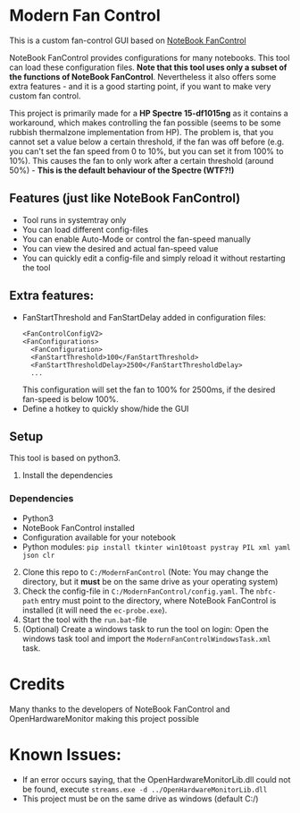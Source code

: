 
# Modern Fan Control
This is a custom fan-control GUI based on [NoteBook FanControl](https://github.com/hirschmann/nbfc)

NoteBook FanControl provides configurations for many notebooks. This tool can load these configuration files. **Note that this tool uses only a subset of the functions of NoteBook FanControl**. Nevertheless it also offers some extra features - and it is a good starting point, if you want to make very custom fan control.

This project is primarily made for a **HP Spectre 15-df1015ng** as it contains a workaround, which makes controlling the fan possible (seems to be some rubbish thermalzone implementation from HP).
The problem is, that you cannot set a value below a certain threshold, if the fan was off before (e.g. you can't set the fan speed from 0 to 10%, but you can set it from 100% to 10%). This causes the fan to only work after a certain threshold (around 50%) - **This is the default behaviour of the Spectre (WTF?!)**

## Features (just like NoteBook FanControl)
- Tool runs in systemtray only
- You can load different config-files
- You can enable Auto-Mode or control the fan-speed manually
- You can view the desired and actual fan-speed value
- You can quickly edit a config-file and simply reload it without restarting the tool

## Extra features:
- FanStartThreshold and FanStartDelay added in configuration files:
  ```
  <FanControlConfigV2>
  <FanConfigurations>
    <FanConfiguration>
	<FanStartThreshold>100</FanStartThreshold>
	<FanStartThresholdDelay>2500</FanStartThresholdDelay>
    ...
  ```
  This configuration will set the fan to 100% for 2500ms, if the desired fan-speed is below 100%.
- Define a hotkey to quickly show/hide the GUI


## Setup
This tool is based on python3. 
1. Install the dependencies

### Dependencies
- Python3
- NoteBook FanControl installed
- Configuration available for your notebook
- Python modules: `pip install tkinter win10toast pystray PIL xml yaml json clr`

2. Clone this repo to `C:/ModernFanControl` (Note: You may change the directory, but it **must** be on the same drive as your operating system)
3. Check the config-file in `C:/ModernFanControl/config.yaml`. The `nbfc-path` entry must point to the directory, where NoteBook FanControl is installed (it will need the `ec-probe.exe`).
4. Start the tool with the `run.bat`-file
5. (Optional) Create a windows task to run the tool on login: Open the windows task tool and import the `ModernFanControlWindowsTask.xml` task.


# Credits
Many thanks to the developers of NoteBook FanControl and OpenHardwareMonitor making this project possible


# Known Issues:
- If an error occurs saying, that the OpenHardwareMonitorLib.dll could not be found, execute `streams.exe -d ../OpenHardwareMonitorLib.dll`
- This project must be on the same drive as windows (default C:/)
